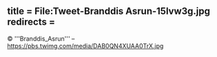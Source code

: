 title = File:Tweet-Branddis Asrun-15lvw3g.jpg
redirects =
---

© '''Branddis_Asrun''' – https://pbs.twimg.com/media/DAB0QN4XUAA0TrX.jpg